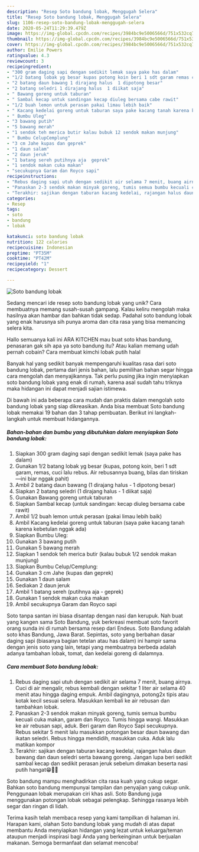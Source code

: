```yaml
---
description: "Resep Soto bandung lobak, Menggugah Selera"
title: "Resep Soto bandung lobak, Menggugah Selera"
slug: 1106-resep-soto-bandung-lobak-menggugah-selera
date: 2020-05-24T11:29:39.479Z
image: https://img-global.cpcdn.com/recipes/3984bc9e5006566d/751x532cq70/soto-bandung-lobak-foto-resep-utama.jpg
thumbnail: https://img-global.cpcdn.com/recipes/3984bc9e5006566d/751x532cq70/soto-bandung-lobak-foto-resep-utama.jpg
cover: https://img-global.cpcdn.com/recipes/3984bc9e5006566d/751x532cq70/soto-bandung-lobak-foto-resep-utama.jpg
author: Emilie Powers
ratingvalue: 4.3
reviewcount: 3
recipeingredient:
- "300 gram daging sapi dengan sedikit lemak saya pake has dalam"
- "1/2 batang lobak yg besar kupas potong koin beri 1 sdt garam remas cuci lalu rebus Air rebusannya buang bilas dan tiriskan ini biar nggak pahit"
- "2 batang daun bawang 1 dirajang halus  1 dipotong besar"
- "2 batang seledri 1 dirajang halus  1 diikat saja"
- " Bawang goreng untuk taburan"
- " Sambal kecap untuk sandingan kecap diuleg bersama cabe rawit"
- "1/2 buah lemon untuk perasan pakai limau lebih baik"
- " Kacang kedelai goreng untuk taburan saya pake kacang tanah karena kebetulan nggak ada"
- " Bumbu Uleg"
- "3 bawang putih"
- "5 bawang merah"
- "1 sendok teh merica butir kalau bubuk 12 sendok makan munjung"
- " Bumbu CelupCemplung"
- "3 cm Jahe kupas dan geprek"
- "1 daun salam"
- "2 daun jeruk"
- "1 batang sereh putihnya aja  geprek"
- "1 sendok makan cuka makan"
- "secukupnya Garam dan Royco sapi"
recipeinstructions:
- "Rebus daging sapi utuh dengan sedikit air selama 7 menit, buang airnya. Cuci di air mengalir, rebus kembali dengan sekitar 1 liter air selama 40 menit atau hingga daging empuk. Ambil dagingnya, potong2x tipis atau kotak kecil sesuai selera. Masukkan kembali ke air rebusan dan tambahkan lobak."
- "Panaskan 2-3 sendok makan minyak goreng, tumis semua bumbu kecuali cuka makan, garam dan Royco. Tumis hingga wangi. Masukkan ke air rebusan sapi, aduk. Beri garam dan Royco Sapi secukupnya. Rebus sekitar 5 menit lalu masukkan potongan besar daun bawang dan ikatan seledri. Rebus hingga mendidih, masukkan cuka. Aduk lalu matikan kompor"
- "Terakhir: sajikan dengan taburan kacang kedelai, rajangan halus daun bawang dan daun seledri serta bawang goreng. Jangan lupa beri sedikit sambal kecap dan sedikit perasan jeruk sebelum dimakan beserta nasi putih hangat😁🙏🏻"
categories:
- Resep
tags:
- soto
- bandung
- lobak

katakunci: soto bandung lobak 
nutrition: 122 calories
recipecuisine: Indonesian
preptime: "PT35M"
cooktime: "PT42M"
recipeyield: "1"
recipecategory: Dessert

---
```



![Soto bandung lobak](https://img-global.cpcdn.com/recipes/3984bc9e5006566d/751x532cq70/soto-bandung-lobak-foto-resep-utama.jpg)

Sedang mencari ide resep soto bandung lobak yang unik? Cara membuatnya memang susah-susah gampang. Kalau keliru mengolah maka hasilnya akan hambar dan bahkan tidak sedap. Padahal soto bandung lobak yang enak harusnya sih punya aroma dan cita rasa yang bisa memancing selera kita.

Hallo semuanya kali ini ARA KITCHEN mau buat soto khas bandung, penasaran gak sih apa ya soto bandung itu? Atau kalian memang udah pernah cobain? Cara membuat kimchi lobak putih halal

Banyak hal yang sedikit banyak mempengaruhi kualitas rasa dari soto bandung lobak, pertama dari jenis bahan, lalu pemilihan bahan segar hingga cara mengolah dan menyajikannya. Tak perlu pusing jika ingin menyiapkan soto bandung lobak yang enak di rumah, karena asal sudah tahu triknya maka hidangan ini dapat menjadi sajian istimewa.


Di bawah ini ada beberapa cara mudah dan praktis dalam mengolah soto bandung lobak yang siap dikreasikan. Anda bisa membuat Soto bandung lobak memakai 19 bahan dan 3 tahap pembuatan. Berikut ini langkah-langkah untuk membuat hidangannya.

<!--inarticleads1-->

##### Bahan-bahan dan bumbu yang dibutuhkan dalam menyiapkan Soto bandung lobak:

1. Siapkan 300 gram daging sapi dengan sedikit lemak (saya pake has dalam)
1. Gunakan 1/2 batang lobak yg besar (kupas, potong koin, beri 1 sdt garam, remas, cuci lalu rebus. Air rebusannya buang, bilas dan tiriskan —ini biar nggak pahit)
1. Ambil 2 batang daun bawang (1 dirajang halus - 1 dipotong besar)
1. Siapkan 2 batang seledri (1 dirajang halus - 1 diikat saja)
1. Gunakan  Bawang goreng untuk taburan
1. Siapkan  Sambal kecap (untuk sandingan: kecap diuleg bersama cabe rawit)
1. Ambil 1/2 buah lemon untuk perasan (pakai limau lebih baik)
1. Ambil  Kacang kedelai goreng untuk taburan (saya pake kacang tanah karena kebetulan nggak ada)
1. Siapkan  Bumbu Uleg:
1. Gunakan 3 bawang putih
1. Gunakan 5 bawang merah
1. Siapkan 1 sendok teh merica butir (kalau bubuk 1/2 sendok makan munjung)
1. Siapkan  Bumbu Celup/Cemplung:
1. Gunakan 3 cm Jahe (kupas dan geprek)
1. Gunakan 1 daun salam
1. Sediakan 2 daun jeruk
1. Ambil 1 batang sereh (putihnya aja - geprek)
1. Gunakan 1 sendok makan cuka makan
1. Ambil secukupnya Garam dan Royco sapi


Soto tanpa santan ini biasa disantap dengan nasi dan kerupuk. Nah buat yang kangen sama Soto Bandung, yuk berkreasi membuat soto favorit orang sunda ini di rumah bersama resep dari Endeus. Soto Bandung adalah soto khas Bandung, Jawa Barat. Sepintas, soto yang berbahan dasar daging sapi (biasanya bagian tetelan atau has dalam) ini hampir sama dengan jenis soto yang lain, tetapi yang membuatnya berbeda adalah adanya tambahan lobak, tomat, dan kedelai goreng di dalamnya. 

<!--inarticleads2-->

##### Cara membuat Soto bandung lobak:

1. Rebus daging sapi utuh dengan sedikit air selama 7 menit, buang airnya. Cuci di air mengalir, rebus kembali dengan sekitar 1 liter air selama 40 menit atau hingga daging empuk. Ambil dagingnya, potong2x tipis atau kotak kecil sesuai selera. Masukkan kembali ke air rebusan dan tambahkan lobak.
1. Panaskan 2-3 sendok makan minyak goreng, tumis semua bumbu kecuali cuka makan, garam dan Royco. Tumis hingga wangi. Masukkan ke air rebusan sapi, aduk. Beri garam dan Royco Sapi secukupnya. Rebus sekitar 5 menit lalu masukkan potongan besar daun bawang dan ikatan seledri. Rebus hingga mendidih, masukkan cuka. Aduk lalu matikan kompor
1. Terakhir: sajikan dengan taburan kacang kedelai, rajangan halus daun bawang dan daun seledri serta bawang goreng. Jangan lupa beri sedikit sambal kecap dan sedikit perasan jeruk sebelum dimakan beserta nasi putih hangat😁🙏🏻


Soto bandung mampu menghadirkan cita rasa kuah yang cukup segar. Bahkan soto bandung mempunyai tampilan dan penyajian yang cukup unik. Penggunaan lobak merupakan ciri khas asli. Soto Bandung juga menggunakan potongan lobak sebagai pelengkap. Sehingga rasanya lebih segar dan ringan di lidah. 

Terima kasih telah membaca resep yang kami tampilkan di halaman ini. Harapan kami, olahan Soto bandung lobak yang mudah di atas dapat membantu Anda menyiapkan hidangan yang lezat untuk keluarga/teman ataupun menjadi inspirasi bagi Anda yang berkeinginan untuk berjualan makanan. Semoga bermanfaat dan selamat mencoba!
